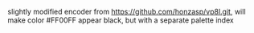 slightly modified encoder from https://github.com/honzasp/vp8l.git, will make color #FF00FF appear black, but with a separate palette index
